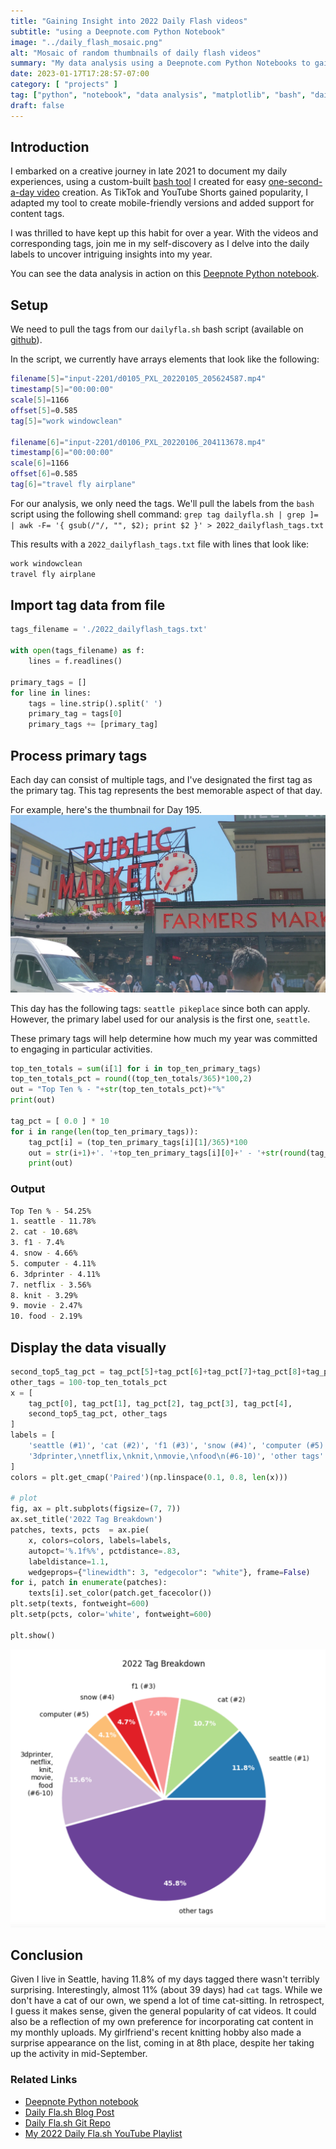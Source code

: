 ```yaml
---
title: "Gaining Insight into 2022 Daily Flash videos"
subtitle: "using a Deepnote.com Python Notebook"
image: "../daily_flash_mosaic.png"
alt: "Mosaic of random thumbnails of daily flash videos"
summary: "My data analysis using a Deepnote.com Python Notebooks to gain insight into my 2022 Daily Fla.sh video"
date: 2023-01-17T17:28:57-07:00
category: [ "projects" ]
tag: ["python", "notebook", "data analysis", "matplotlib", "bash", "daily flash" ]
draft: false
---
```


## Introduction
I embarked on a creative journey in late 2021 to document my daily experiences, using a custom-built [bash tool][bash-tool.link] I created for easy [one-second-a-day video][one-second.link] creation. As TikTok and YouTube Shorts gained popularity, I adapted my tool to create mobile-friendly versions and added support for content tags.

[bash-tool.link]: https://github.com/asolidum/dailyfla.sh
[one-second.link]: https://alansolidum.com/posts/daily-flash/#so-what-is-1-second-everyday

I was thrilled to have kept up this habit for over a year. With the videos and corresponding tags, join me in my self-discovery as I delve into the daily labels to uncover intriguing insights into my year.

You can see the data analysis in action on this [Deepnote Python notebook][deepnote.link].

## Setup
We need to pull the tags from our `dailyfla.sh` bash script (available on [github][github.link]).

In the script, we currently have arrays elements that look like the following:

```bash
filename[5]="input-2201/d0105_PXL_20220105_205624587.mp4"
timestamp[5]="00:00:00"
scale[5]=1166
offset[5]=0.585
tag[5]="work windowclean"

filename[6]="input-2201/d0106_PXL_20220106_204113678.mp4"
timestamp[6]="00:00:00"
scale[6]=1166
offset[6]=0.585
tag[6]="travel fly airplane"
```
For our analysis, we only need the tags. We'll pull the labels from the `bash` script using the following shell command:  `grep tag dailyfla.sh | grep ]= | awk -F= '{ gsub(/"/, "", $2); print $2 }' > 2022_dailyflash_tags.txt`

This results with a `2022_dailyflash_tags.txt` file with lines that look like:
```bash
work windowclean
travel fly airplane
```

## Import tag data from file
```python
tags_filename = './2022_dailyflash_tags.txt'

with open(tags_filename) as f:
    lines = f.readlines()

primary_tags = []
for line in lines:
    tags = line.strip().split(' ')
    primary_tag = tags[0]
    primary_tags += [primary_tag]
```

## Process primary tags
Each day can consist of multiple tags, and I've designated the first tag as the primary tag. This tag represents the best memorable aspect of that day.

For example, here's the thumbnail for Day 195.
![Seattle Pike Place](thumbnail_195.png)

This day has the following tags: `seattle pikeplace` since both can apply. However, the primary label used for our analysis is the first one, `seattle`. 

These primary tags will help determine how much my year was committed to engaging in particular activities.

```python
top_ten_totals = sum(i[1] for i in top_ten_primary_tags)
top_ten_totals_pct = round((top_ten_totals/365)*100,2)
out = "Top Ten % - "+str(top_ten_totals_pct)+"%"
print(out)

tag_pct = [ 0.0 ] * 10
for i in range(len(top_ten_primary_tags)):
    tag_pct[i] = (top_ten_primary_tags[i][1]/365)*100
    out = str(i+1)+'. '+top_ten_primary_tags[i][0]+' - '+str(round(tag_pct[i],2))+'%'
    print(out)
```
### Output
```bash
Top Ten % - 54.25%
1. seattle - 11.78%
2. cat - 10.68%
3. f1 - 7.4%
4. snow - 4.66%
5. computer - 4.11%
6. 3dprinter - 4.11%
7. netflix - 3.56%
8. knit - 3.29%
9. movie - 2.47%
10. food - 2.19%
```

## Display the data visually
```python
second_top5_tag_pct = tag_pct[5]+tag_pct[6]+tag_pct[7]+tag_pct[8]+tag_pct[9]
other_tags = 100-top_ten_totals_pct
x = [
    tag_pct[0], tag_pct[1], tag_pct[2], tag_pct[3], tag_pct[4],
    second_top5_tag_pct, other_tags
]
labels = [
    'seattle (#1)', 'cat (#2)', 'f1 (#3)', 'snow (#4)', 'computer (#5)',
    '3dprinter,\nnetflix,\nknit,\nmovie,\nfood\n(#6-10)', 'other tags'
]
colors = plt.get_cmap('Paired')(np.linspace(0.1, 0.8, len(x)))

# plot
fig, ax = plt.subplots(figsize=(7, 7))
ax.set_title('2022 Tag Breakdown')
patches, texts, pcts  = ax.pie(
    x, colors=colors, labels=labels,
    autopct='%.1f%%', pctdistance=.83,
    labeldistance=1.1,
    wedgeprops={"linewidth": 3, "edgecolor": "white"}, frame=False)
for i, patch in enumerate(patches):
    texts[i].set_color(patch.get_facecolor())
plt.setp(texts, fontweight=600)
plt.setp(pcts, color='white', fontweight=600)

plt.show()
```

![Pie chart showing tag percentage breakdown](piechart.png)

## Conclusion
Given I live in Seattle, having 11.8% of my days tagged there wasn't terribly surprising. Interestingly, almost 11% (about 39 days) had `cat` tags. While we don't have a cat of our own, we spend a lot of time cat-sitting. In retrospect, I guess it makes sense, given the general popularity of cat videos. It could also be a reflection of my own preference for incorporating cat content in my monthly uploads. My girlfriend's recent knitting hobby also made a surprise appearance on the list, coming in at 8th place, despite her taking up the activity in mid-September.

### Related Links
* [Deepnote Python notebook][deepnote.link]
* [Daily Fla.sh Blog Post][blog.link]
* [Daily Fla.sh Git Repo][github.link]
* [My 2022 Daily Fla.sh YouTube Playlist][youtube-playlist.link]

[deepnote.link]: https://deepnote.com/@also/2022-Daily-Flash-Tag-Analysis-75d4af3c-5212-43c1-9bdd-e960c20bce71
[blog.link]: https://alansolidum.com/posts/daily-flash
[github.link]: https://github.com/asolidum/dailyfla.sh
[youtube-playlist.link]: https://www.youtube.com/watch?v=WNUWIJkNK2Y&list=PL2u0OXvqrDk3LEK55fGMiaIBTp5oph898
